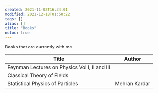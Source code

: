 ```yaml
---
created: 2021-11-02T16:34:01
modified: 2021-12-18T01:50:22
tags: []
alias: []
title: "Books"
notoc: true
---
```



Books that are currently with me

| Title                                         | Author        |
| --------------------------------------------- | ------------- |
| Feynman Lectures on Physics Vol I, II and III |               |
| Classical Theory of Fields                    |               |
| Statistical Physics of Particles              | Mehran Kardar |